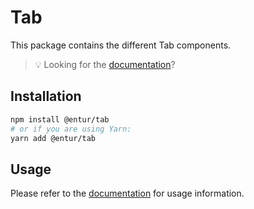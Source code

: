 # Tab

This package contains the different Tab components.

> 💡 Looking for the [documentation](https://design.entur.org/komponenter/)?

## Installation

```sh
npm install @entur/tab
# or if you are using Yarn:
yarn add @entur/tab
```

## Usage

Please refer to the [documentation](https://design.entur.org/komponenter/) for usage information.

